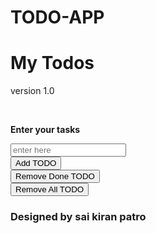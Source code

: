 # TODO-APP
<!DOCTYPE html>
<html lang="en">
<head>
    <meta charset="UTF-8">
    <meta name="viewport" content="width=device-width, initial-scale=1.0">
    <meta http-equiv="X-UA-Compatible" content="ie=edge">
    <title>TODO APP</title>
    <link rel="stylesheet" href="style.css"/>
</head>
<body>
    <div id="container">
    <div class="controls">
          <h1>My Todos</h1>
          <p>version 1.0</p><br/>
          <p><strong>Enter your tasks</strong></p>

  <input type="text" id="input" placeholder="enter here"/>
     <br>
      <button type="button" id="add" onclick="addItem()">Add TODO</button><br/>
        <button type="button" id="remove"onclick="removeItem()">Remove  Done TODO</button><br/>
         <button type="button" id="remall" onclick="removeAll()">Remove All TODO</button>
        </div>
       <ul id="list">
       
   </ul>
   </div>
   
   <script src="todo.js"></script>
   <h3>Designed by sai kiran patro</h3>
</body>
</html>
